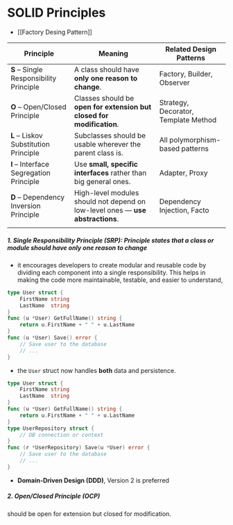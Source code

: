 # SOLID Principles
- [[Factory Desing Pattern]]

| Principle                               | Meaning                                                                        | Related Design Patterns              |
| --------------------------------------- | ------------------------------------------------------------------------------ | ------------------------------------ |
| **S** – Single Responsibility Principle | A class should have **only one reason to change**.                             | Factory, Builder, Observer           |
| **O** – Open/Closed Principle           | Classes should be **open for extension but closed for modification**.          | Strategy, Decorator, Template Method |
| **L** – Liskov Substitution Principle   | Subclasses should be usable wherever the parent class is.                      | All polymorphism-based patterns      |
| **I** – Interface Segregation Principle | Use **small, specific interfaces** rather than big general ones.               | Adapter, Proxy                       |
| **D** – Dependency Inversion Principle  | High-level modules should not depend on low-level ones — **use abstractions**. | Dependency Injection, Facto          |
|                                         |                                                                                |                                      |



##### 1. Single Responsibility Principle (SRP): Principle states that a class or module should **have only one reason** to change
- it encourages developers to create modular and reusable code by dividing each component into a single responsibility. This helps in making the code more maintainable, testable, and easier to understand,
```go
type User struct {
    FirstName string
    LastName  string
}
func (u *User) GetFullName() string {
    return u.FirstName + " " + u.LastName
}
func (u *User) Save() error {
    // Save user to the database
    // ...
}
```
- the `User` struct now handles **both** data and persistence. 

```go
type User struct {
    FirstName string
    LastName  string
}
func (u *User) GetFullName() string {
    return u.FirstName + " " + u.LastName
}
type UserRepository struct {
    // DB connection or context
}
func (r *UserRepository) Save(u *User) error {
    // Save user to the database
    // ...
}
```

- **Domain-Driven Design (DDD)**, Version 2 is preferred
##### 2. Open/Closed Principle (OCP)
should be open for extension but closed for modification.